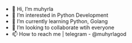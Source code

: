 - 👋 Hi, I’m muhyrla
- 👀 I’m interested in Python Development
- 🌱 I’m currently learning Python, Golang
- 💞️ I’m looking to collaborate wtih everyone
- 📫 How to reach me | telegram - @muhyrlagod

<!---
muhyrla/muhyrla is a ✨ special ✨ repository because its `README.md` (this file) appears on your GitHub profile.
You can click the Preview link to take a look at your changes.
--->
